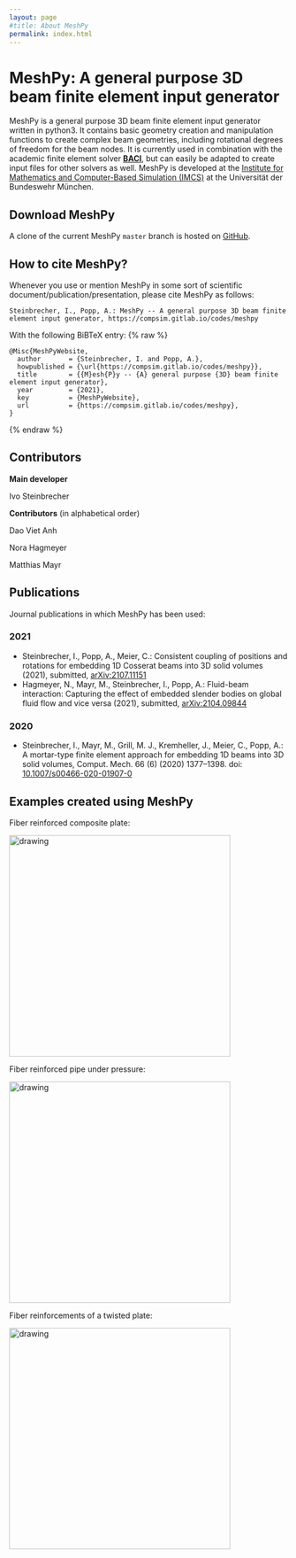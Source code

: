 ```yaml
---
layout: page
#title: About MeshPy
permalink: index.html
---
```



# MeshPy: A general purpose 3D beam finite element input generator

MeshPy is a general purpose 3D beam finite element input generator written in python3.
It contains basic geometry creation and manipulation functions to create complex beam geometries, including rotational degrees of freedom for the beam nodes.
It is currently used in combination with the academic finite element solver [**BACI**](https://baci.pages.gitlab.lrz.de/website), but can easily be adapted to create input files for other solvers as well.
MeshPy is developed at the [Institute for Mathematics and Computer-Based Simulation (IMCS)](https://www.unibw.de/imcs-en) at the Universität der Bundeswehr München.


## Download MeshPy

A clone of the current MeshPy `master` branch is hosted on [GitHub](https://github.com/imcs-compsim/meshpy).


## How to cite MeshPy?

Whenever you use or mention MeshPy in some sort of scientific document/publication/presentation, please cite MeshPy as follows:

```
Steinbrecher, I., Popp, A.: MeshPy -- A general purpose 3D beam finite element input generator, https://compsim.gitlab.io/codes/meshpy
```

With the following BiBTeX entry:
{% raw %}
```TeX
@Misc{MeshPyWebsite,
  author       = {Steinbrecher, I. and Popp, A.},
  howpublished = {\url{https://compsim.gitlab.io/codes/meshpy}},
  title        = {{M}esh{P}y -- {A} general purpose {3D} beam finite element input generator},
  year         = {2021},
  key          = {MeshPyWebsite},
  url          = {https://compsim.gitlab.io/codes/meshpy},
}
```
{% endraw %}


## Contributors

**Main developer**

Ivo Steinbrecher

**Contributors** (in alphabetical order)

Dao Viet Anh

Nora Hagmeyer

Matthias Mayr


## Publications

Journal publications in which MeshPy has been used:

### 2021
- Steinbrecher, I., Popp, A., Meier, C.: Consistent coupling of positions and rotations for embedding 1D Cosserat beams into 3D solid volumes (2021), submitted, [arXiv:2107.11151](https://arxiv.org/abs/2107.11151)
- Hagmeyer, N., Mayr, M., Steinbrecher, I., Popp, A.: Fluid-beam interaction: Capturing the effect of embedded slender bodies on global fluid flow and vice versa (2021), submitted, [arXiv:2104.09844](https://arxiv.org/abs/2104.09844)

### 2020
- Steinbrecher, I., Mayr, M., Grill, M. J., Kremheller, J., Meier, C., Popp, A.: A mortar-type finite element approach for embedding 1D beams into 3D solid volumes, Comput. Mech. 66 (6) (2020) 1377–1398. doi: [10.1007/s00466-020-01907-0](https://doi.org/10.1007/s00466-020-01907-0)


## Examples created using MeshPy

Fiber reinforced composite plate:

<img src="figures/composite_plate.png" alt="drawing" width="400"/>

Fiber reinforced pipe under pressure:

<img src="figures/pressure_pipe.png" alt="drawing" width="400"/>

Fiber reinforcements of a twisted plate:

<img src="figures/twisted_plate.png" alt="drawing" width="400"/>
